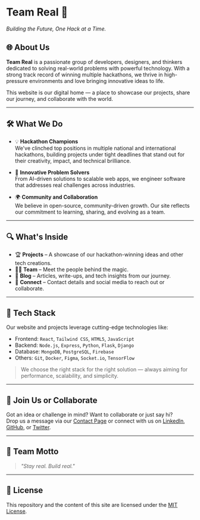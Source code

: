 # Team Real 🚀  
*Building the Future, One Hack at a Time.*

## 🌐 About Us

**Team Real** is a passionate group of developers, designers, and thinkers dedicated to solving real-world problems with powerful technology. With a strong track record of winning multiple hackathons, we thrive in high-pressure environments and love bringing innovative ideas to life.

This website is our digital home — a place to showcase our projects, share our journey, and collaborate with the world.

---

## 🛠️ What We Do

- 💡 **Hackathon Champions**  
  We've clinched top positions in multiple national and international hackathons, building projects under tight deadlines that stand out for their creativity, impact, and technical brilliance.

- 🧠 **Innovative Problem Solvers**  
  From AI-driven solutions to scalable web apps, we engineer software that addresses real challenges across industries.

- 🌍 **Community and Collaboration**  
  We believe in open-source, community-driven growth. Our site reflects our commitment to learning, sharing, and evolving as a team.

---

## 🔍 What's Inside

- 🏆 **Projects** – A showcase of our hackathon-winning ideas and other tech creations.  
- 🧑‍💻 **Team** – Meet the people behind the magic.  
- 📜 **Blog** – Articles, write-ups, and tech insights from our journey.  
- 🤝 **Connect** – Contact details and social media to reach out or collaborate.

---

## 🧪 Tech Stack

Our website and projects leverage cutting-edge technologies like:

- Frontend: `React`, `Tailwind CSS`, `HTML5`, `JavaScript`
- Backend: `Node.js`, `Express`, `Python`, `Flask`, `Django`
- Database: `MongoDB`, `PostgreSQL`, `Firebase`
- Others: `Git`, `Docker`, `Figma`, `Socket.io`, `TensorFlow`

> We choose the right stack for the right solution — always aiming for performance, scalability, and simplicity.

---

## 📣 Join Us or Collaborate

Got an idea or challenge in mind? Want to collaborate or just say hi?  
Drop us a message via our [Contact Page](#) or connect with us on [LinkedIn](#), [GitHub](#), or [Twitter](#).

---

## 💬 Team Motto

> _"Stay real. Build real."_  

---

## 🏁 License

This repository and the content of this site are licensed under the [MIT License](LICENSE).

